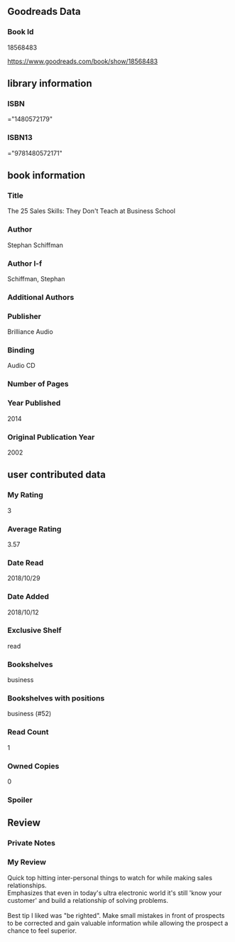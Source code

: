 <!-- This template shows how to bulk convert all columns of data into one markdown file -->
<!-- caveat: KeyError if there's a mismatch. Empty values output nothing -->

## Goodreads Data

### Book Id 

18568483

https://www.goodreads.com/book/show/18568483

## library information

### ISBN 
="1480572179"

### ISBN13 
="9781480572171"

## book information

### Title
The 25 Sales Skills: They Don't Teach at Business School

### Author 
Stephan Schiffman

### Author l-f 
Schiffman, Stephan

### Additional Authors


### Publisher 
Brilliance Audio

### Binding
Audio CD

### Number of Pages


### Year Published
2014

### Original Publication Year 
2002

## user contributed data

### My Rating
3

### Average Rating
3.57

### Date Read
2018/10/29

### Date Added
2018/10/12

### Exclusive Shelf
read

### Bookshelves
business

### Bookshelves with positions
business (#52)

### Read Count
1

### Owned Copies
0

### Spoiler 


## Review

### Private Notes


### My Review
Quick top hitting inter-personal things to watch for while making sales relationships.<br/>Emphasizes that even in today's ultra electronic world it's still 'know your customer' and build a relationship of solving problems.<br/><br/>Best tip I liked was "be righted". Make small mistakes in front of prospects to be corrected and gain valuable information while allowing the prospect a chance to feel superior.